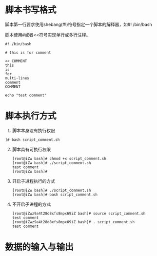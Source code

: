 # 脚本书写格式

脚本第一行要求使用shebang(#!)符号指定一个脚本的解释器，如#! /bin/bash

脚本使用#或者<<符号实现单行或多行注释。

```shell
#! /bin/bash

# this is for comment

<< COMMENT
this
is
for
multi-lines
comment
COMMENT

echo "test comment"
```



# 脚本执行方式

1. 脚本本身没有执行权限

```shell
]# bash script_comment.sh
```

2. 脚本具有可执行权限

   ```shell
   [root@iZw bash]# chmod +x script_comment.sh 
   [root@iZw bash]# ./script_comment.sh 
   test comment
   [root@iZw bash]# 
   ```

3. 开启子进程执行的方式

   ```shell
   [root@iZw bash]# ./script_comment.sh 
   [root@iZw bash]# bash script_comment.sh
   ```

4. 不开启子进程的方式

   ```shell
   [root@iZwz9a4t28d8xfs8mpx69iZ bash]# source script_comment.sh 
   test comment
   [root@iZwz9a4t28d8xfs8mpx69iZ bash]# . script_comment.sh 
   test comment
   ```

# 数据的输入与输出


